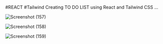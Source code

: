 #REACT
#Tailwind
Creating TO DO LIST using React and Tailwind CSS ...


![Screenshot (157)](https://github.com/Samane1998/TO-DO-LIST/assets/136247795/d8fe36f0-c81c-4ac2-8b8a-8df81905c55d)


![Screenshot (158)](https://github.com/Samane1998/TO-DO-LIST/assets/136247795/7019c770-6dcd-4bc2-93da-135627797b75)


![Screenshot (159)](https://github.com/Samane1998/TO-DO-LIST/assets/136247795/345715f1-22fd-4ea6-880f-e33ab2041ee6)
